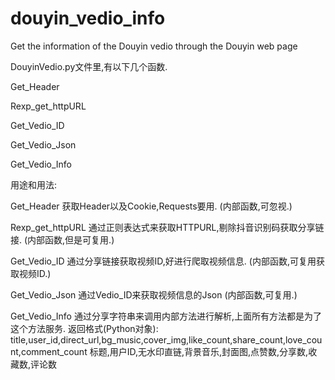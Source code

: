 # douyin_vedio_info
Get the information of the Douyin vedio through the Douyin web page

DouyinVedio.py文件里,有以下几个函数.

Get_Header

Rexp_get_httpURL

Get_Vedio_ID

Get_Vedio_Json 

Get_Vedio_Info

用途和用法:

Get_Header
获取Header以及Cookie,Requests要用.
(内部函数,可忽视.)

Rexp_get_httpURL
通过正则表达式来获取HTTPURL,剔除抖音识别码获取分享链接.
(内部函数,但是可复用.)

Get_Vedio_ID
通过分享链接获取视频ID,好进行爬取视频信息.
(内部函数,可复用获取视频ID.)

Get_Vedio_Json
通过Vedio_ID来获取视频信息的Json
(内部函数,可复用.)

Get_Vedio_Info
通过分享字符串来调用内部方法进行解析,上面所有方法都是为了这个方法服务.
返回格式(Python对象):
title,user_id,direct_url,bg_music,cover_img,like_count,share_count,love_count,comment_count
标题,用户ID,无水印直链,背景音乐,封面图,点赞数,分享数,收藏数,评论数
